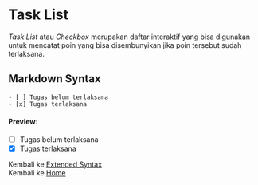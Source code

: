 # Task List
*Task List* atau *Checkbox* merupakan daftar interaktif yang bisa digunakan untuk mencatat poin yang bisa disembunyikan jika poin tersebut sudah terlaksana.

## Markdown Syntax
```
- [ ] Tugas belum terlaksana
- [x] Tugas terlaksana
```

#### Preview:
- [ ] Tugas belum terlaksana
- [x] Tugas terlaksana

Kembali ke [Extended Syntax](./ExtendedSyntax.md)      
Kembali ke [Home](/)